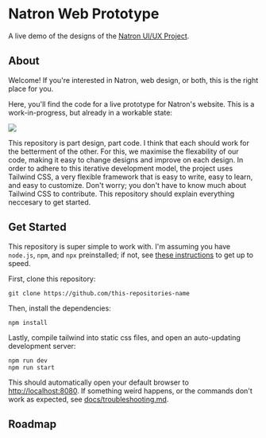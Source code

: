 # Natron Web Prototype

A live demo of the designs of the [Natron UI/UX Project](https://github.com/Songtech-0912/natron-ui-ux-design).

## About

Welcome! If you're interested in Natron, web design, or both, this is the right place for you.

Here, you'll find the code for a live prototype for Natron's website. This is a work-in-progress, but already in a workable state:

![](https://pixls-discuss.s3.dualstack.us-east-1.amazonaws.com/original/3X/1/0/10a64e2619728d6255fa8876932749fc662b95a7.jpeg)

This repository is part design, part code. I think that each should work for the betterment of the other. For this, we maximise the flexability of our code, making it easy to change designs and improve on each design. In order to adhere to this iterative development model, the project uses Tailwind CSS, a very flexible framework that is easy to write, easy to learn, and easy to customize. Don't worry; you don't have to know much about Tailwind CSS to contribute. This repository should explain everything neccesary to get started.

## Get Started

This repository is super simple to work with. I'm assuming you have `node.js`, `npm`, and `npx` preinstalled; if not, see [these instructions](doc/beginners-help.md) to get up to speed.

First, clone this repository:

```
git clone https://github.com/this-repositories-name
```

Then, install the dependencies:

```
npm install
```

Lastly, compile tailwind into static css files, and open an auto-updating development server:

```
npm run dev
npm run start
```

This should automatically open your default browser to <http://localhost:8080>. If something weird happens, or the commands don't work as expected, see [docs/troubleshooting.md](docs/troubleshooting.md).

## Roadmap
